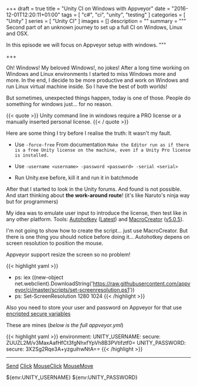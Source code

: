 +++
draft = true
title = "Unity CI on Windows with Appveyor"
date = "2016-12-01T12:20:11+01:00"
tags = [ "c#", "ci", "unity", "testing" ]
categories = [ "Unity" ]
series = [ "Unity CI" ]
images = []
description = ""
summary = """
Second part of an unknown journey to set up a full CI on Windows, Linux and OSX.

In this episode we will focus on Appveyor setup with windows.
"""

+++


Oh! Windows! My beloved Windows!, no jokes! After a long time working on
Windows and Linux environments I started to miss Windows more and more.
In the end, I decide to be more productive and work on Windows and run
Linux virtual machine inside. So I have the best of both worlds!

But sometimes, unexpected things happen, today is one of those. People do
something for windows just... for no reason.

{{< quote >}}
Unity command line in windows require a PRO license or a manually
inserted personal license.
{{< / quote >}}


Here are some thing I try before I realise the truth: It wasn't my fault.

* Use `-force-free`
  From documentation `Make the Editor run as if there is a free Unity license on the machine, even if a Unity Pro license is installed.`

* Use `-username <username> -password <password> -serial <serial>`

* Run Unity.exe before, kill it and run it in batchmode


After that I started to look in the Unity forums. And found is not possible.
And start thinking about **the work-around route**! (it's like Naruto's ninja
way but for programmers)

My idea was to emulate user input to introduce the license, then test like
in any other platform. Tools: [Autohotkey](https://autohotkey.com/)
([Latest](https://www.autohotkey.com/download/ahk-install.exe)) and
[MacroCreator](http://www.macrocreator.com/)
([v5.0.5](https://github.com/Pulover/PuloversMacroCreator/releases/download/v5.0.5/MacroCreator-setup.exe)).

I'm not going to show how to create the script... just use MacroCreator.
But there is one thing you should notice before doing it... Autohotkey depens
on screen resolution to position the mouse.

Appveyor support resize the screen so no problem!

{{< highlight yaml >}}
- ps: iex ((new-object net.webclient).DownloadString('https://raw.githubusercontent.com/appveyor/ci/master/scripts/set-screenresolution.ps1'))
- ps: Set-ScreenResolution 1280 1024
{{< /highlight >}}


Also you need to store your user and password on Appveyor for that use
[encripted secure variables](https://www.appveyor.com/docs/build-configuration/#secure-variables)

These are mines (*below is the full appveyor.yml*)

{{< highlight yaml >}}
environment:
  UNITY_USERNAME:
    secure: ZUUZL2M/v3MaxAafHfCt3fgNhxfYpVh8B3PVtifztf0=
  UNITY_PASSWORD:
    secure: 3X2Sg2Rqe3A+yzguihwNtA==
{{< /highlight >}}


----

[Send](https://autohotkey.com/docs/commands/Send.htm)
[Click](https://autohotkey.com/docs/commands/Click.htm)
[MouseClick](https://autohotkey.com/docs/commands/MouseClick.htm)
[MouseMove](https://autohotkey.com/docs/commands/MouseMove.htm)


${env:UNITY_USERNAME}
${env:UNITY_PASSWORD}
